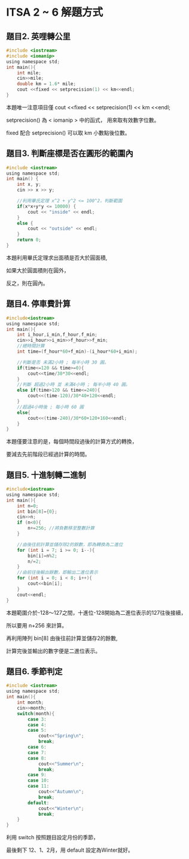 ITSA 2 ~ 6 解題方式
===

題目2. 英哩轉公里
---
```C
#include <iostream>
#include <iomanip>
using namespace std;
int main(){
    int mile;
    cin>>mile;
    double km = 1.6* mile;
    cout <<fixed << setprecision(1) << km<<endl;
}
```
本題唯一注意項目僅
cout <<fixed << setprecision(1) << km <<endl;

setprecision() 為 < iomanip > 中的函式，
用來取有效數字位數。

fixed 配合 setprecision() 可以取 km 小數點後位數。

題目3. 判斷座標是否在圓形的範圍內
---
```C
#include <iostream>  
using namespace std; 
int main() {  
    int x, y;
    cin >> x >> y;

    //利用畢氏定理 x^2 + y^2 <= 100^2，判斷範圍
    if(x*x+y*y <= 10000) {  
        cout << "inside" << endl;     
    }  
    else {  
        cout << "outside" << endl;  
    }  
    return 0;  
}  
```
本題利用畢氏定理求出面積是否大於圓面積,

如果大於圓面積則在圓外，

反之，則在圓內。

題目4. 停車費計算
---
```c
#include<iostream>
using namespace std;
int main(){
    int i_hour,i_min,f_hour,f_min;
    cin>>i_hour>>i_min>>f_hour>>f_min;
    //總時間計算
    int time=(f_hour*60+f_min)-(i_hour*60+i_min);

    //判斷是否 未滿2小時 ; 每半小時 30 圓。
    if(time<=120 && time>=0){
        cout<<time/30*30<<endl;
    } 
    //判斷 超過2小時 並 未滿4小時 ; 每半小時 40 圓。
    else if(time>120 && time<=240){
        cout<<(time-120)/30*40+120<<endl;
    }
    //超過4小時後 ; 每小時 60 圓
    else{
        cout<<(time-240)/30*60+120+160<<endl;
    } 
}
```
本題僅要注意的是，每個時間段過後的計算方式的轉換，

要減去先前階段已經過計算的時間。

題目5. 十進制轉二進制
---
```c
#include<iostream>  
using namespace std;  
int main(){  
    int n=0;  
    int bin[8]={0};  
    cin>>n;  
    if (n<0){  
        n+=256; //將負數移至整數計算
    }

    //由後往前計算並儲存除2的餘數，即為轉換為二進位
    for (int i = 7; i >= 0; i--){  
        bin[i]=n%2;  
        n/=2;  
    } 
    //由前往後輸出餘數，即輸出二進位表示 
    for (int i = 0; i < 8; i++){  
        cout<<bin[i];  
    }  
    cout<<endl;  
}
```
本題範圍介於-128～127之間，十進位-128開始為二進位表示的127往後接續，

所以要用 n+256 來計算。

再利用陣列 bin[8] 由後往前計算並儲存2的餘數,

計算完後並輸出的數字便是二進位表示。


題目6. 季節判定
---
```c
#include <iostream>
using namespace std;
int main(){
    int month;
    cin>>month;
    switch(month){
        case 3:
        case 4:
        case 5:
            cout<<"Spring\n";
            break;
        case 6:
        case 7:
        case 8:
            cout<<"Summer\n";
            break;
        case 9:
        case 10:
        case 11:
            cout<<"Autumn\n";
            break;
        default:
            cout<<"Winter\n";
            break;
    }
}
```
利用 switch 按照題目設定月份的季節，

最後剩下 12、1、2月，用 default 設定為Winter就好。
